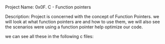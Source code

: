 Project Name: 0x0F. C - Function pointers

Description: Project is concerned with the concept of Function Pointers. we will look at what function pointers are and how to use them, we will also see the scenarios were using a function pointer help optimize our code.

we can see all these in the following c files:

